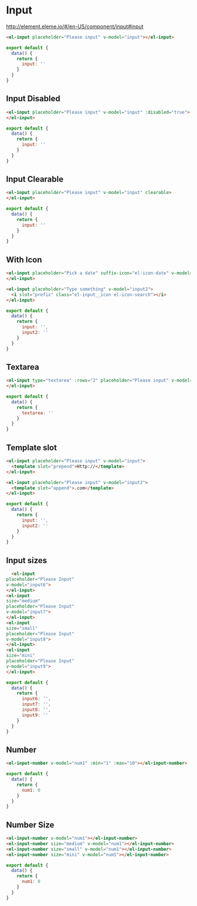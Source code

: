 # Input

http://element.eleme.io/#/en-US/component/input#input

```html
<el-input placeholder="Please input" v-model="input"></el-input>
```

```js
export default {
  data() {
    return {
      input: ''
    }
  }
}
```

## Input Disabled

```html
<el-input placeholder="Please input" v-model="input" :disabled="true">
</el-input>
```

```js
export default {
  data() {
    return {
      input: ''
    }
  }
}
```

## Input Clearable

```html
<el-input placeholder="Please input" v-model="input" clearable>
</el-input>
```

```js
export default {
  data() {
    return {
      input: ''
    }
  }
}
```

## With Icon

```html
<el-input placeholder="Pick a date" suffix-icon="el-icon-date" v-model="input">
</el-input>

<el-input placeholder="Type something" v-model="input2">
  <i slot="prefix" class="el-input__icon el-icon-search"></i>
</el-input>
```

```js
export default {
  data() {
    return {
      input: '',
      input2: ''
    }
  }
}
```

## Textarea

```html
<el-input type="textarea" :rows="2" placeholder="Please input" v-model="textarea">
</el-input>
```

```js
export default {
  data() {
    return {
      textarea: ''
    }
  }
}
```

## Template slot

```html
<el-input placeholder="Please input" v-model="input">
  <template slot="prepend">Http://</template>
</el-input>

<el-input placeholder="Please input" v-model="input2">
  <template slot="append">.com</template>
</el-input>
```

```js
export default {
  data() {
    return {
      input: '',
      input2: ''
    }
  }
}
```


## Input sizes

```html
  <el-input
placeholder="Please Input"
v-model="input6">
</el-input>
<el-input
size="medium"
placeholder="Please Input"
v-model="input7">
</el-input>
<el-input
size="small"
placeholder="Please Input"
v-model="input8">
</el-input>
<el-input
size="mini"
placeholder="Please Input"
v-model="input9">
</el-input>
```

```js
export default {
  data() {
    return {
      input6: '',
      input7: '',
      input8: '',
      input9: ''
    }
  }
}
```

## Number

```html
<el-input-number v-model="num1" :min="1" :max="10"></el-input-number>
```

```js
export default {
  data() {
    return {
      num1: 0
    }
  }
}
```

## Number Size

```html
<el-input-number v-model="num1"></el-input-number>
<el-input-number size="medium" v-model="num1"></el-input-number>
<el-input-number size="small" v-model="num1"></el-input-number>
<el-input-number size="mini" v-model="num1"></el-input-number>
```

```js
export default {
  data() {
    return {
      num1: 0
    }
  }
}
```